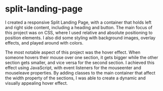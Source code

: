 # split-landing-page
I created a responsive Split Landing Page, with a container that holds left and right side content, including a heading and button. The main focus of this project was on CSS, where I used relative and absolute positioning to position elements. I also did some styling with background images, overlay effects, and played around with colors.

The most notable aspect of this project was the hover effect. When someone hovers their mouse over one section, it gets bigger while the other section gets smaller, and vice versa for the second section. I achieved this effect using JavaScript, with event listeners for the mouseenter and mouseleave properties. By adding classes to the main container that affect the width property of the sections, I was able to create a dynamic and visually appealing hover effect.